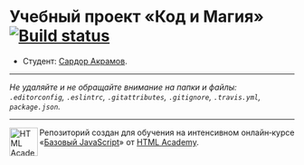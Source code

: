 # Учебный проект «Код и Магия» [![Build status][travis-image]][travis-url]

* Студент: [Сардор Акрамов](https://up.htmlacademy.ru/javascript/9/user/229384).

---

_Не удаляйте и не обращайте внимание на папки и файлы:_<br>
_`.editorconfig`, `.eslintrc`, `.gitattributes`, `.gitignore`, `.travis.yml`, `package.json`._

---

<a href="https://htmlacademy.ru/intensive/javascript"><img align="left" width="50" height="50" title="HTML Academy" src="https://up.htmlacademy.ru/static/img/intensive/javascript/logo-for-github.svg"></a>

Репозиторий создан для обучения на интенсивном онлайн‑курсе «[Базовый JavaScript](https://htmlacademy.ru/intensive/javascript)» от [HTML Academy](https://htmlacademy.ru).

[travis-image]: https://travis-ci.org/htmlacademy-javascript/229384-code-and-magick.svg?branch=master
[travis-url]: https://travis-ci.org/htmlacademy-javascript/229384-code-and-magick
